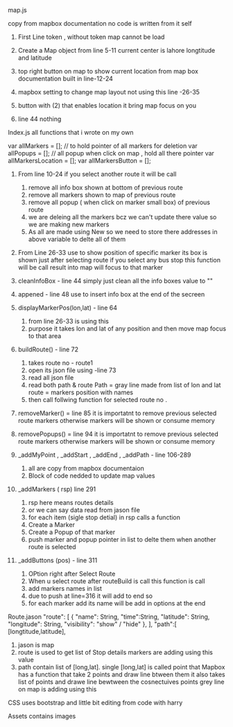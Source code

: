 map.js 

copy from mapbox documentation
no code is written from it self
1. First Line token , without token map cannot be load
2. Create a Map object from line 5-11
    current center is lahore longtitude and latitude
3.  top right button on map to show current location
    from map box documentation built in 
    line-12-24
4.  mapbox setting to change map layout
    not using this
    line -26-35

5. button with (2) that enables location 
    it bring map focus on you 

6. line 44
    nothing

Index.js 
all functions that i wrote on my own 

var allMarkers = []; // to hold pointer of all markers for deletion
var allPopups = []; // all popup when click on map , hold all there pointer
var allMarkersLocation = [];
var allMarkersButton = [];


1. From line 10-24
    if you select another route it will be call
    1. remove all info box shown at bottom of previous route
    2. remove all markers shown to map of previous route
    3. remove all popup ( when click on marker small box) of previous route
    4. we are deleing all the markers bcz we can't update there value so we are making new markers 
    5. As all are made using New so we need to store there addresses in above variable to delte all of them 

2. From Line 26-33
    use to show position of specific marker 
    its box is shown just after selecting route
    if you select any bus stop this function will be call
    result into map will focus to that marker

3. cleanInfoBox - line 44 
    simply just clean all the info boxes value to ""

4. appened - line 48
    use to insert info box at the end of the secreen

5. displayMarkerPos(lon,lat) - line 64
    1. from line 26-33 is using this 
    2. purpose it takes lon and lat of any position and then move map focus to that area

6. buildRoute() - line 72
    1. takes route no  - route1
    2. open its json file using -line 73
    3. read all json file 
    4. read both path & route 
    Path = gray line made from list of lon and lat
    route = markers position with names
    5. then call follwing function for selected route no .

7. removeMarker() = line 85
    it is importatnt to remove previous selected route markers
    otherwise markers will be shown or consume memory 

8. removePopups() = line 94
    it is importatnt to remove previous selected route markers
    otherwise markers will be shown or consume memory 

9. _addMyPoint , _addStart , _addEnd , _addPath  - line 106-289
    1. all are copy from mapbox documentaion 
    2. Block of code  nedded to update map values 



10. _addMarkers ( rsp) line 291 
    1. rsp here means routes details 
    2. or we can say data read from jason file 
    3. for each item (sigle stop detial) in rsp calls a function
    4. Create a Marker 
    5. Create a Popup of that marker
    6. push marker and popup pointer in list to delte them when another route is selected

11. _addButtons (pos) - line 311
    1. OPtion right after Select Route 
    2.  When u select route after routeBuild is call this function is call
    3. add markers names in list 
    4. due to push at line=316 it will add to end so 
    5. for each marker add its name will be add in options at the end 



Route.jason
     "route": [
        {
            "name": String,
            "time":String,
            "latitude": String,
            "longitude": String,
            "visibility": "show" / "hide" 
        },
        ],
    "path":[
        [longtitude,latitude],

1.  jason is map 
2.  route is used to get list of Stop details
    markers are adding using this value
3.  path contain list of [long,lat]. single [long,lat] is called point 
    that Mapbox has a function 
    that take 2 points and draw line btween them 
    it also takes list of points and drawe line bewtween the cosnectuives points 
    grey line on map is adding using this




CSS
uses bootstrap and little bit editing from code with harry

Assets 
contains images


    